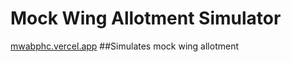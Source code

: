 # Mock Wing Allotment Simulator
[mwabphc.vercel.app](https://mwabphc.vercel.app)
##Simulates mock wing allotment











